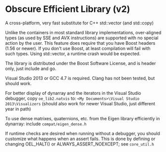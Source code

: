 # Obscure Efficient Library (v2)

A cross-platform, very fast substitute for C++ std::vector (and std::copy)

Unlike the containers in most standard library implementations, over-aligned types (as used by SSE and AVX instructions) are supported with no special action by the user. This feature does require that you have Boost headers (1.56 or newer). If you don't use Boost, at least compilation will fail with such types. Using std::vector, a runtime crash would be expected.

The library is distributed under the Boost Software License, and is header only, just include and go.

Visual Studio 2013 or GCC 4.7 is required. Clang has not been tested, but should work.

For better display of dynarray and the iterators in the Visual Studio debugger, copy `oe_lib2.natvis` to:
`<My Documents>\Visual Studio 2013\Visualizers` (should also work for newer Visual Studio, just different year in path)

To use dense matrixes, quaternions, etc. from the Eigen library efficiently in dynarray: include `compat/eigen_dense.h`

If runtime checks are desired when running without a debugger, you should customize what happens when an assert fails. This is done by defining or changing OEL_HALT() or ALWAYS_ASSERT_NOEXCEPT; see `core_util.h`
